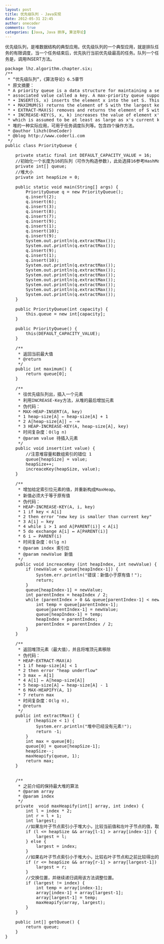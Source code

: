 ```yaml
---
layout: post
title: 优先级队列 - Java实现
date: 2012-05-31 22:45
author: onecoder
comments: true
categories: [Java, Java 排序, 算法导论]
---
```

优先级队列，是堆数据结构的典型应用。优先级队列的一个典型应用，就是排队任务的有限调度，当一个任务结束后，优先执行当前优先级最高的任务。队列一个任务是，调用INSERT方法。<br />
<pre class="brush:java;first-line:1;pad-line-numbers:true;highlight:null;collapse:false;">
package lhz.algorithm.chapter.six;
/**
 * &ldquo;优先级队列&rdquo;，《算法导论》6.5章节
 * 原文摘要：
 * A priority queue is a data structure for maintaining a set S of elements, each with an
 * associated value called a key. A max-priority queue supports the following operations.
 * &bull; INSERT(S, x) inserts the element x into the set S. This operation could be written as S&larr; S{x}.
 * &bull; MAXIMUM(S) returns the element of S with the largest key.
 * &bull; EXTRACT-MAX(S) removes and returns the element of S with the largest key.
 * &bull; INCREASE-KEY(S, x, k) increases the value of element x&#39;s key to the new value k,
 * which is assumed to be at least as large as x&#39;s current key value.
 * 堆的一种实际应用，可用于任务调度队列等。包含四个操作方法。
 * @author lihzh(OneCoder)
 * @blog http://www.coderli.com
 */
public class PriorityQueue {
	
	private static final int DEFAULT_CAPACITY_VALUE = 16;
	//初始化一个长度为16的队列（可作为构造参数)，此处选择16参考HashMap的初始化值
	private int[] queue;
	//堆大小
	private int heapSize = 0;

	public static void main(String[] args) {
		PriorityQueue q = new PriorityQueue();
		q.insert(2);
		q.insert(6);
		q.insert(3);
		q.insert(8);
		q.insert(7);
		q.insert(9);
		q.insert(1);
		q.insert(10);
		q.insert(9);
		System.out.println(q.extractMax());
		System.out.println(q.extractMax());
		q.insert(9);
		q.insert(1);
		q.insert(10);
		System.out.println(q.extractMax());
		System.out.println(q.extractMax());
		System.out.println(q.extractMax());
		System.out.println(q.extractMax());
		System.out.println(q.extractMax());
		System.out.println(q.extractMax());
		System.out.println(q.extractMax());
	}
	
	public PriorityQueue(int capacity) {
		this.queue = new int[capacity];
	}
	
	public PriorityQueue() {
		this(DEFAULT_CAPACITY_VALUE);
	}
	
	/**
	 * 返回当前最大值
	 * @return
	 */
	public int maximum() {
		return queue[0];
	}
	
	/**
	 * 往优先级队列出，插入一个元素
	 * 利用INCREASE-Key方法，从堆的最后增加元素
	 * 伪代码：
	 * MAX-HEAP-INSERT(A, key)
	 * 1 heap-size[A] &larr; heap-size[A] + 1
	 * 2 A[heap-size[A]] &larr; -&infin;
	 * 3 HEAP-INCREASE-KEY(A, heap-size[A], key)
	 * 时间复杂度：O(lg n)
	 * @param value 待插入元素
	 */
	public void insert(int value) {
		//注意堆容量和数组索引的错位 1
		queue[heapSize] = value;
		heapSize++;
		increaceKey(heapSize, value);
	}
	
	/**
	 * 增加给定索引位元素的值，并重新构成MaxHeap。
	 * 新值必须大于等于原有值
	 * 伪代码：
	 * HEAP-INCREASE-KEY(A, i, key)
	 * 1 if key &lt; A[i]
	 * 2 then error &quot;new key is smaller than current key&quot;
	 * 3 A[i] &larr; key
	 * 4 while i &gt; 1 and A[PARENT(i)] &lt; A[i]
	 * 5 do exchange A[i] &harr; A[PARENT(i)]
	 * 6 i &larr; PARENT(i)
	 * 时间复杂度：O(lg n)
	 * @param index 索引位
	 * @param newValue 新值
	 */
	public void increaceKey (int heapIndex, int newValue) {
		if (newValue &lt; queue[heapIndex-1]) {
			System.err.println(&quot;错误：新值小于原有值！&quot;);
			return;
		}
		queue[heapIndex-1] = newValue;
		int parentIndex = heapIndex / 2;
		while (parentIndex &gt; 0 &amp;&amp; queue[parentIndex-1] &lt; newValue ) {
			int temp = queue[parentIndex-1];
			queue[parentIndex-1] = newValue;
			queue[heapIndex-1] = temp;
			heapIndex = parentIndex;
			parentIndex = parentIndex / 2;
		}
	}
	
	/**
	 * 返回堆顶元素（最大值），并且将堆顶元素移除
	 * 伪代码：
	 * HEAP-EXTRACT-MAX(A)
	 * 1 if heap-size[A] &lt; 1
	 * 2 then error &quot;heap underflow&quot;
	 * 3 max &larr; A[1]
	 * 4 A[1] &larr; A[heap-size[A]]
	 * 5 heap-size[A] &larr; heap-size[A] - 1
	 * 6 MAX-HEAPIFY(A, 1)
	 * 7 return max
	 * 时间复杂度：O(lg n),
	 * @return
	 */
	public int extractMax() {
		if (heapSize &lt; 1) {
			System.err.println(&quot;堆中已经没有元素!&quot;);
			return -1;
		}
		int max = queue[0];
		queue[0] = queue[heapSize-1];
		heapSize--;
		maxHeapify(queue, 1);
		return max;
	}
	
	
	/**
	 * 之前介绍的保持最大堆的算法
	 * @param array
	 * @param index
	 */
	private  void maxHeapify(int[] array, int index) {
		int l = index * 2;
		int r = l + 1;
		int largest;
		//如果左叶子节点索引小于堆大小，比较当前值和左叶子节点的值，取值大的索引值
		if (l &lt;= heapSize &amp;&amp; array[l-1] &gt; array[index-1]) {
			largest = l;
		} else {
			largest = index;
		}
		//如果右叶子节点索引小于堆大小，比较右叶子节点和之前比较得出的较大值，取大的索引值
		if (r &lt;= heapSize &amp;&amp; array[r-1] &gt; array[largest-1]) {
			largest = r;
		}
		//交换位置，并继续递归调用该方法调整位置。
		if (largest != index) {
			int temp = array[index-1];
			array[index-1] = array[largest-1];
			array[largest-1] = temp;
			maxHeapify(array, largest);
		}
	}
	
	public int[] getQueue() {
		return queue;
	}
}

</pre>

